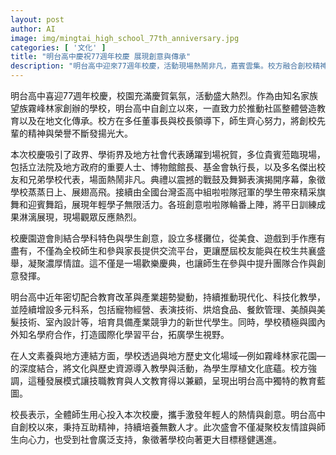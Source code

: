 ```yaml
---
layout: post
author: AI
image: img/mingtai_high_school_77th_anniversary.jpg
categories: [ '文化' ]
title: "明台高中慶祝77週年校慶 展現創意與傳承"
description: "明台高中迎來77週年校慶，活動現場熱鬧非凡，嘉賓雲集。校方融合創校精神與現代教育，推廣社區與文化傳承，多元科系展現產業趨勢，攜手學生、校友與社會共同打造充滿活力與人文底蘊的校慶盛典。"
---
```

明台高中喜迎77週年校慶，校園充滿慶賀氣氛，活動盛大熱烈。作為由知名家族望族霧峰林家創辦的學校，明台高中自創立以來，一直致力於推動社區整體營造教育以及在地文化傳承。校方在多任董事長與校長領導下，師生齊心努力，將創校先輩的精神與榮譽不斷發揚光大。

本次校慶吸引了政界、學術界及地方社會代表踴躍到場祝賀，多位貴賓蒞臨現場，包括立法院及地方政府的重要人士、博物館館長、基金會執行長，以及多名傑出校友和兄弟學校代表，場面熱鬧非凡。典禮以震撼的戰鼓及舞獅表演揭開序幕，象徵學校蒸蒸日上、展翅高飛。接續由全國台灣盃高中組啦啦隊冠軍的學生帶來精采旗舞和迎賓舞蹈，展現年輕學子無限活力。各班創意啦啦隊輪番上陣，將平日訓練成果淋漓展現，現場觀眾反應熱烈。

校慶園遊會則結合學科特色與學生創意，設立多樣攤位，從美食、遊戲到手作應有盡有，不僅為全校師生和參與家長提供交流平台，更讓歷屆校友能與在校生共襄盛舉，凝聚濃厚情誼。這不僅是一場歡樂慶典，也讓師生在參與中提升團隊合作與創意發揮。

明台高中近年密切配合教育改革與產業趨勢變動，持續推動現代化、科技化教學，並陸續增設多元科系，包括寵物經營、表演技術、烘焙食品、餐飲管理、美顏與美髮技術、室內設計等，培育具備產業競爭力的新世代學生。同時，學校積極與國內外知名學府合作，打造國際化學習平台，拓廣學生視野。

在人文素養與地方連結方面，學校透過與地方歷史文化場域—例如霧峰林家花園—的深度結合，將文化與歷史資源導入教學與活動，為學生厚植文化底蘊。校方強調，這種發展模式讓技職教育與人文教育得以兼顧，呈現出明台高中獨特的教育藍圖。

校長表示，全體師生用心投入本次校慶，攜手激發年輕人的熱情與創意。明台高中自創校以來，秉持互助精神，持續培養無數人才。此次盛會不僅凝聚校友情誼與師生向心力，也受到社會廣泛支持，象徵著學校向著更大目標穩健邁進。